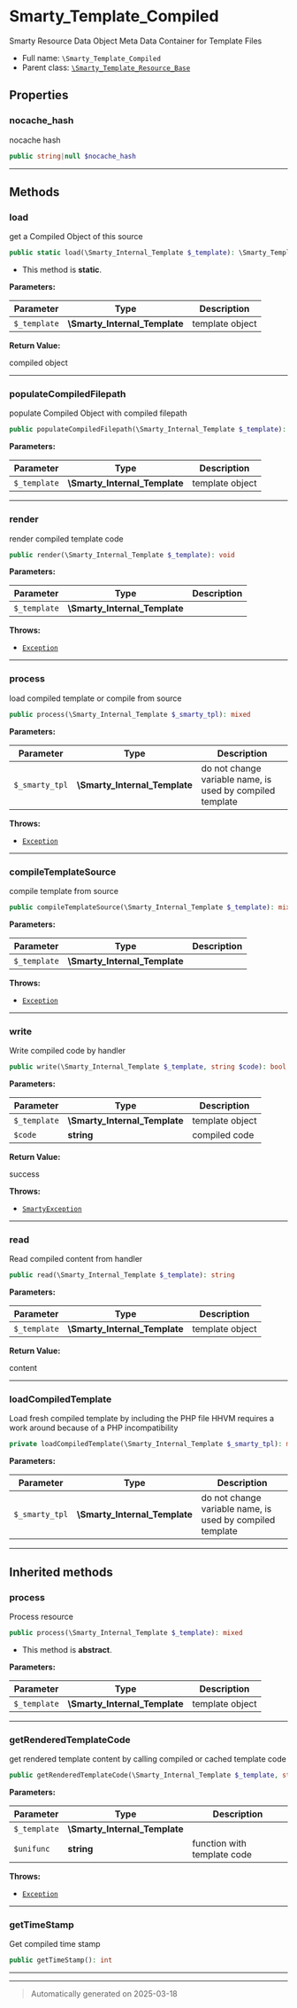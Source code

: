 
# Smarty_Template_Compiled

Smarty Resource Data Object
Meta Data Container for Template Files



* Full name: `\Smarty_Template_Compiled`
* Parent class: [`\Smarty_Template_Resource_Base`](./Smarty_Template_Resource_Base.md)



## Properties


### nocache_hash

nocache hash

```php
public string|null $nocache_hash
```






***

## Methods


### load

get a Compiled Object of this source

```php
public static load(\Smarty_Internal_Template $_template): \Smarty_Template_Compiled
```



* This method is **static**.




**Parameters:**

| Parameter | Type | Description |
|-----------|------|-------------|
| `$_template` | **\Smarty_Internal_Template** | template object |


**Return Value:**

compiled object




***

### populateCompiledFilepath

populate Compiled Object with compiled filepath

```php
public populateCompiledFilepath(\Smarty_Internal_Template $_template): mixed
```








**Parameters:**

| Parameter | Type | Description |
|-----------|------|-------------|
| `$_template` | **\Smarty_Internal_Template** | template object |





***

### render

render compiled template code

```php
public render(\Smarty_Internal_Template $_template): void
```








**Parameters:**

| Parameter | Type | Description |
|-----------|------|-------------|
| `$_template` | **\Smarty_Internal_Template** |  |




**Throws:**

- [`Exception`](./Exception.md)



***

### process

load compiled template or compile from source

```php
public process(\Smarty_Internal_Template $_smarty_tpl): mixed
```








**Parameters:**

| Parameter | Type | Description |
|-----------|------|-------------|
| `$_smarty_tpl` | **\Smarty_Internal_Template** | do not change variable name, is used by compiled template |




**Throws:**

- [`Exception`](./Exception.md)



***

### compileTemplateSource

compile template from source

```php
public compileTemplateSource(\Smarty_Internal_Template $_template): mixed
```








**Parameters:**

| Parameter | Type | Description |
|-----------|------|-------------|
| `$_template` | **\Smarty_Internal_Template** |  |




**Throws:**

- [`Exception`](./Exception.md)



***

### write

Write compiled code by handler

```php
public write(\Smarty_Internal_Template $_template, string $code): bool
```








**Parameters:**

| Parameter | Type | Description |
|-----------|------|-------------|
| `$_template` | **\Smarty_Internal_Template** | template object |
| `$code` | **string** | compiled code |


**Return Value:**

success



**Throws:**

- [`SmartyException`](./SmartyException.md)



***

### read

Read compiled content from handler

```php
public read(\Smarty_Internal_Template $_template): string
```








**Parameters:**

| Parameter | Type | Description |
|-----------|------|-------------|
| `$_template` | **\Smarty_Internal_Template** | template object |


**Return Value:**

content




***

### loadCompiledTemplate

Load fresh compiled template by including the PHP file
HHVM requires a work around because of a PHP incompatibility

```php
private loadCompiledTemplate(\Smarty_Internal_Template $_smarty_tpl): mixed
```








**Parameters:**

| Parameter | Type | Description |
|-----------|------|-------------|
| `$_smarty_tpl` | **\Smarty_Internal_Template** | do not change variable name, is used by compiled template |





***


## Inherited methods


### process

Process resource

```php
public process(\Smarty_Internal_Template $_template): mixed
```




* This method is **abstract**.



**Parameters:**

| Parameter | Type | Description |
|-----------|------|-------------|
| `$_template` | **\Smarty_Internal_Template** | template object |





***

### getRenderedTemplateCode

get rendered template content by calling compiled or cached template code

```php
public getRenderedTemplateCode(\Smarty_Internal_Template $_template, string $unifunc = null): mixed
```








**Parameters:**

| Parameter | Type | Description |
|-----------|------|-------------|
| `$_template` | **\Smarty_Internal_Template** |  |
| `$unifunc` | **string** | function with template code |




**Throws:**

- [`Exception`](./Exception.md)



***

### getTimeStamp

Get compiled time stamp

```php
public getTimeStamp(): int
```












***


***
> Automatically generated on 2025-03-18
